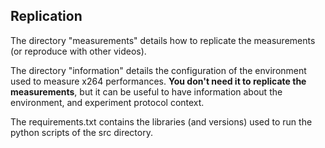 ## Replication

The directory "measurements" details how to replicate the measurements (or reproduce with other videos).

The directory "information" details the configuration of the environment used to measure x264 performances. **You don't need it to replicate the measurements**, but it can be useful to have information about the environment, and experiment protocol context. 

The requirements.txt contains the libraries (and versions) used to run the python scripts of the src directory.

